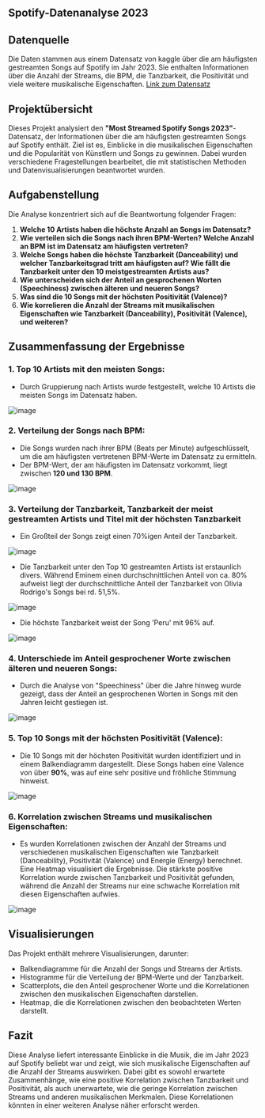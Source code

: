 ## Spotify-Datenanalyse 2023

## Datenquelle

Die Daten stammen aus einem Datensatz von kaggle über die am häufigsten gestreamten Songs auf Spotify im Jahr 2023. Sie enthalten Informationen über die Anzahl der Streams, die BPM, die Tanzbarkeit, die Positivität und viele weitere musikalische Eigenschaften.
[Link zum Datensatz](https://www.kaggle.com/datasets/nelgiriyewithana/top-spotify-songs-2023?resource=download)
## Projektübersicht

Dieses Projekt analysiert den **"Most Streamed Spotify Songs 2023"**-Datensatz, der Informationen über die am häufigsten gestreamten Songs auf Spotify enthält. Ziel ist es, Einblicke in die musikalischen Eigenschaften und die Popularität von Künstlern und Songs zu gewinnen. Dabei wurden verschiedene Fragestellungen bearbeitet, die mit statistischen Methoden und Datenvisualisierungen beantwortet wurden.

## Aufgabenstellung

Die Analyse konzentriert sich auf die Beantwortung folgender Fragen:

1. **Welche 10 Artists haben die höchste Anzahl an Songs im Datensatz?**
2. **Wie verteilen sich die Songs nach ihren BPM-Werten? Welche Anzahl an BPM ist im Datensatz am häufigsten vertreten?**
3. **Welche Songs haben die höchste Tanzbarkeit (Danceability) und welcher Tanzbarkeitsgrad tritt am häufigsten auf? Wie fällt die Tanzbarkeit unter den 10 meistgestreamten Artists aus?**
4. **Wie unterscheiden sich der Anteil an gesprochenen Worten (Speechiness) zwischen älteren und neueren Songs?**
5. **Was sind die 10 Songs mit der höchsten Positivität (Valence)?**
6. **Wie korrelieren die Anzahl der Streams mit musikalischen Eigenschaften wie Tanzbarkeit (Danceability), Positivität (Valence), und weiteren?**

## Zusammenfassung der Ergebnisse

### 1. **Top 10 Artists mit den meisten Songs:**
   - Durch Gruppierung nach Artists wurde festgestellt, welche 10 Artists die meisten Songs im Datensatz haben.

![image](https://github.com/user-attachments/assets/fee339e3-33dd-442c-b22e-782ac3942cef)

### 2. **Verteilung der Songs nach BPM:**
   - Die Songs wurden nach ihrer BPM (Beats per Minute) aufgeschlüsselt, um die am häufigsten vertretenen BPM-Werte im Datensatz zu ermitteln.
   - Der BPM-Wert, der am häufigsten im Datensatz vorkommt, liegt zwischen **120 und 130 BPM**.

![image](https://github.com/user-attachments/assets/280009af-7cf3-48c6-a337-3174e90414ac)

### 3. **Verteilung der Tanzbarkeit, Tanzbarkeit der meist gestreamten Artists und Titel mit der höchsten Tanzbarkeit**
   - Ein Großteil der Songs zeigt einen 70%igen Anteil der Tanzbarkeit.

![image](https://github.com/user-attachments/assets/f825298f-b2c9-44d9-9b84-261c0fd86b35)
     
   - Die Tanzbarkeit unter den Top 10 gestreamten Artists ist erstaunlich divers. Während Eminem einen durchschnittlichen Anteil von ca. 80% aufweist liegt der durchschnittliche Anteil der Tanzbarkeit von Olivia Rodrigo's Songs bei rd. 51,5%.

![image](https://github.com/user-attachments/assets/83180dba-c5c8-43d8-8101-1f339e7c0ee7)

- Die höchste Tanzbarkeit weist der Song 'Peru' mit 96% auf.

![image](https://github.com/user-attachments/assets/fd335e50-67b7-4b75-a56a-d28e7e720a58)

### 4. **Unterschiede im Anteil gesprochener Worte zwischen älteren und neueren Songs:**
   - Durch die Analyse von "Speechiness" über die Jahre hinweg wurde gezeigt, dass der Anteil an gesprochenen Worten in Songs mit den Jahren leicht gestiegen ist.

![image](https://github.com/user-attachments/assets/47896c85-b4d6-449f-82ca-c5163f0bd979)

### 5. **Top 10 Songs mit der höchsten Positivität (Valence):**
   - Die 10 Songs mit der höchsten Positivität wurden identifiziert und in einem Balkendiagramm dargestellt. Diese Songs haben eine Valence von über **90%**, was auf eine sehr positive und fröhliche Stimmung hinweist.

![image](https://github.com/user-attachments/assets/078cf655-c486-4ccf-b3b3-da2d6a29baba)

### 6. **Korrelation zwischen Streams und musikalischen Eigenschaften:**
   - Es wurden Korrelationen zwischen der Anzahl der Streams und verschiedenen musikalischen Eigenschaften wie Tanzbarkeit (Danceability), Positivität (Valence) und Energie (Energy) berechnet. Eine Heatmap visualisiert die Ergebnisse. Die stärkste positive Korrelation wurde zwischen Tanzbarkeit und Positivität gefunden, während die Anzahl der Streams nur eine schwache Korrelation mit diesen Eigenschaften aufwies.

![image](https://github.com/user-attachments/assets/67deb6d8-4954-4cf0-8153-b05410247121)

## Visualisierungen

Das Projekt enthält mehrere Visualisierungen, darunter:
- Balkendiagramme für die Anzahl der Songs und Streams der Artists.
- Histogramme für die Verteilung der BPM-Werte und der Tanzbarkeit.
- Scatterplots, die den Anteil gesprochener Worte und die Korrelationen zwischen den musikalischen Eigenschaften darstellen.
- Heatmap, die die Korrelationen zwischen den beobachteten Werten darstellt.

## Fazit

Diese Analyse liefert interessante Einblicke in die Musik, die im Jahr 2023 auf Spotify beliebt war und zeigt, wie sich musikalische Eigenschaften auf die Anzahl der Streams auswirken. Dabei gibt es sowohl erwartete Zusammenhänge, wie eine positive Korrelation zwischen Tanzbarkeit und Positivität, als auch unerwartete, wie die geringe Korrelation zwischen Streams und anderen musikalischen Merkmalen. Diese Korrelationen könnten in einer weiteren Analyse näher erforscht werden.

